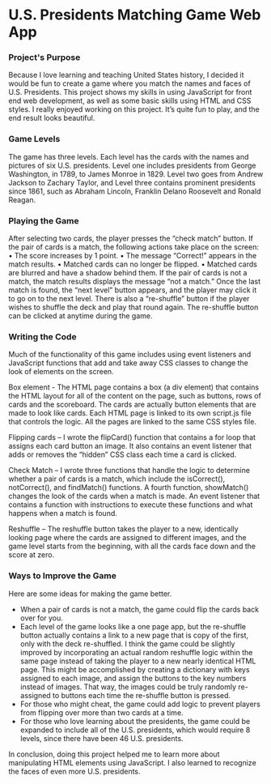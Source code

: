 # U.S. Presidents Matching Game Web App

### Project's Purpose

Because I love learning and teaching United States history, I decided it would be fun to create a game where you match the names and faces of U.S. Presidents. This project shows my skills in using JavaScript for front end web development, as well as some basic skills using HTML and CSS styles. I really enjoyed working on this project. It’s quite fun to play, and the end result looks beautiful.

### Game Levels

The game has three levels. Each level has the cards with the names and pictures of six U.S. presidents. Level one includes presidents from George Washington, in 1789, to James Monroe in 1829. Level two goes from Andrew Jackson to Zachary Taylor, and Level three contains prominent presidents since 1861, such as Abraham Lincoln, Franklin Delano Roosevelt and Ronald Reagan.

### Playing the Game

After selecting two cards, the player presses the “check match” button. If the pair of cards is a match, the following actions take place on the screen:
• The score increases by 1 point.
• The message “Correct!” appears in the match results.
• Matched cards can no longer be flipped.
• Matched cards are blurred and have a shadow behind them.
If the pair of cards is not a match, the match results displays the message “not a match.” Once the last match is found, the “next level” button appears, and the player may click it to go on to the next level. There is also a “re-shuffle” button if the player wishes to shuffle the deck and play that round again. The re-shuffle button can be clicked at anytime during the game.

### Writing the Code

Much of the functionality of this game includes using event listeners and JavaScript functions that add and take away CSS classes to change the look of elements on the screen.

Box element - The HTML page contains a box (a div element) that contains the HTML layout for all of the content on the page, such as buttons, rows of cards and the scoreboard. The cards are actually button elements that are made to look like cards. Each HTML page is linked to its own script.js file that controls the logic. All the pages are linked to the same CSS styles file.

Flipping cards – I wrote the flipCard() function that contains a for loop that assigns each card button an image. It also contains an event listener that adds or removes the “hidden” CSS class each time a card is clicked.

Check Match – I wrote three functions that handle the logic to determine whether a pair of cards is a match, which include the isCorrect(), notCorrect(), and findMatch() functions. A fourth function, showMatch() changes the look of the cards when a match is made. An event listener that contains a function with instructions to execute these functions and what happens when a match is found.

Reshuffle – The reshuffle button takes the player to a new, identically looking page where the cards are assigned to different images, and the game level starts from the beginning, with all the cards face down and the score at zero.

### Ways to Improve the Game

Here are some ideas for making the game better.

- When a pair of cards is not a match, the game could flip the cards back over for you.
- Each level of the game looks like a one page app, but the re-shuffle button actually contains a link to a new page that is copy of the first, only with the deck re-shuffled. I think the game could be slightly improved by incorporating an actual random reshuffle logic within the same page instead of taking the player to a new nearly identical HTML page. This might be accomplished by creating a dictionary with keys assigned to each image, and assign the buttons to the key numbers instead of images. That way, the images could be truly randomly re-assigned to buttons each time the re-shuffle button is pressed.
- For those who might cheat, the game could add logic to prevent players from flipping over more than two cards at a time.
- For those who love learning about the presidents, the game could be expanded to include all of the U.S. presidents, which would require 8 levels, since there have been 46 U.S. presidents.

In conclusion, doing this project helped me to learn more about manipulating HTML elements using JavaScript. I also learned to recognize the faces of even more U.S. presidents.
